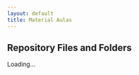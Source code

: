 ```yaml
---
layout: default
title: Material Aulas
---
```


<h2>Repository Files and Folders</h2>
<div id="file-list">Loading...</div>
